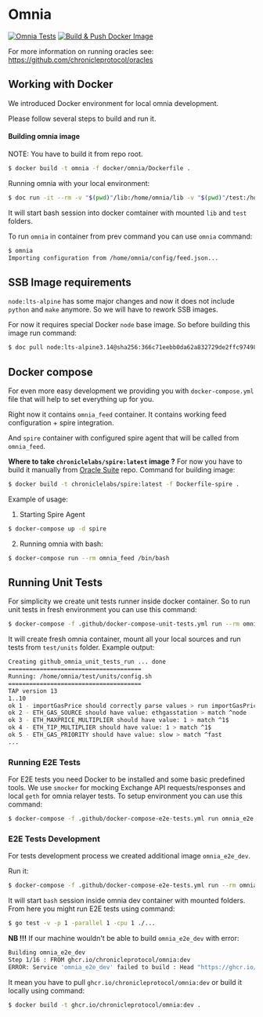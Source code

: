 # Omnia

[![Omnia Tests](https://github.com/chronicleprotocol/omnia/actions/workflows/test.yml/badge.svg)](https://github.com/chronicleprotocol/omnia/actions/workflows/test.yml)
[![Build & Push Docker Image](https://github.com/chronicleprotocol/omnia/actions/workflows/docker.yml/badge.svg)](https://github.com/chronicleprotocol/omnia/actions/workflows/docker.yml)

For more information on running oracles see: https://github.com/chronicleprotocol/oracles

## Working with Docker

We introduced Docker environment for local omnia development.

Please follow several steps to build and run it.

#### Building omnia image

NOTE: You have to build it from repo root.

```bash
$ docker build -t omnia -f docker/omnia/Dockerfile .
```

Running omnia with your local environment:

```bash
$ doc run -it --rm -v "$(pwd)"/lib:/home/omnia/lib -v "$(pwd)"/test:/home/omnia/test omnia /bin/bash
```

It will start bash session into docker comtainer with mounted `lib` and `test` folders.

To run `omnia` in container from prev command you can use `omnia` command:

```bash
$ omnia
Importing configuration from /home/omnia/config/feed.json...
```

## SSB Image requirements

`node:lts-alpine` has some major changes and now it does not include `python` and `make` anymore.
So we will have to rework SSB images.

For now it requires special Docker `node` base image.
So before building this image run command:

```bash
$ doc pull node:lts-alpine3.14@sha256:366c71eebb0da62a832729de2ffc974987b5b00ab25ed6a5bd8d707219b65de4
```

## Docker compose
For even more easy development we providing you with `docker-compose.yml` file that will help to set everything up for you.

Right now it contains `omnia_feed` container. 
It contains working feed configuration + spire integration.

And `spire` container with configured spire agent that will be called from `omnia_feed`.

**Where to take `chroniclelabs/spire:latest` image ?**
For now you have to build it manually from [Oracle Suite](https://github.com/makerdao/oracle-suite) repo.
Command for building image:

```bash
$ docker build -t chroniclelabs/spire:latest -f Dockerfile-spire .
```

Example of usage: 

1. Starting Spire Agent

```bash
$ docker-compose up -d spire
```

2. Running omnia with bash:

```bash
$ docker-compose run --rm omnia_feed /bin/bash
```

## Running Unit Tests

For simplicity we create unit tests runner inside docker container. 
So to run unit tests in fresh environment you can use this command: 

```bash
$ docker-compose -f .github/docker-compose-unit-tests.yml run --rm omnia_unit_tests
```

It will create fresh omnia container, mount all your local sources and run tests from `test/units` folder.
Example output: 

```bash
Creating github_omnia_unit_tests_run ... done
======================================
Running: /home/omnia/test/units/config.sh
======================================
TAP version 13
1..10
ok 1 - importGasPrice should correctly parse values > run importGasPrice {"from":"0x","keystore":"","password":"","network":"mainnet","gasPrice":{"source":"node","multiplier":1,"priority":"fast"}}
ok 2 - ETH_GAS_SOURCE should have value: ethgasstation > match ^node
ok 3 - ETH_MAXPRICE_MULTIPLIER should have value: 1 > match ^1$
ok 4 - ETH_TIP_MULTIPLIER should have value: 1 > match ^1$
ok 5 - ETH_GAS_PRIORITY should have value: slow > match ^fast
...
```

### Running E2E Tests

For E2E tests you need Docker to be installed and some basic predefined tools.
We use `smocker` for mocking Exchange API requests/responses and local `geth` for omnia relayer tests.
To setup environment you can use this command:

```bash
$ docker-compose -f .github/docker-compose-e2e-tests.yml run omnia_e2e 
```

### E2E Tests Development

For tests development process we created additional image `omnia_e2e_dev`.

Run it:

```bash
$ docker-compose -f .github/docker-compose-e2e-tests.yml run --rm omnia_e2e_dev
```

It will start `bash` session inside omnia dev container with mounted folders.
From here you might run E2E tests using command: 

```bash
$ go test -v -p 1 -parallel 1 -cpu 1 ./...
```

**NB !!!**
If our machine wouldn't be able to build `omnia_e2e_dev` with error: 

```bash
Building omnia_e2e_dev
Step 1/16 : FROM ghcr.io/chronicleprotocol/omnia:dev
ERROR: Service 'omnia_e2e_dev' failed to build : Head "https://ghcr.io/v2/chronicleprotocol/omnia/manifests/dev": denied
```

It mean you have to pull `ghcr.io/chronicleprotocol/omnia:dev` or build it locally using command: 

```bash
$ docker build -t ghcr.io/chronicleprotocol/omnia:dev .
```